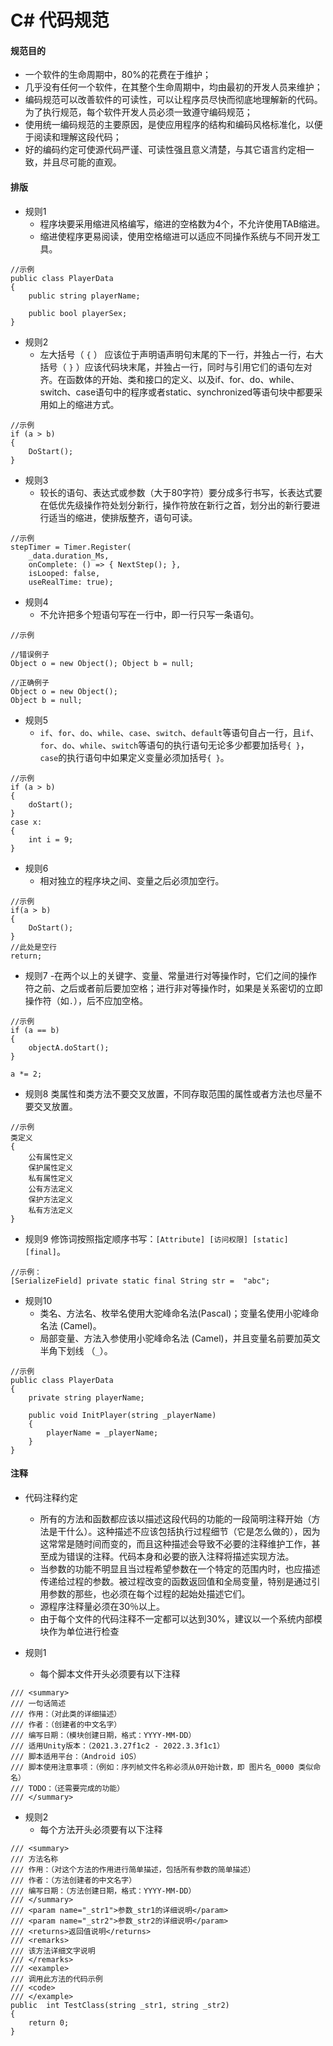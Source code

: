 # C# 代码规范

#### 规范目的
- 一个软件的生命周期中，80%的花费在于维护；
- 几乎没有任何一个软件，在其整个生命周期中，均由最初的开发人员来维护；
- 编码规范可以改善软件的可读性，可以让程序员尽快而彻底地理解新的代码。为了执行规范，每个软件开发人员必须一致遵守编码规范；
- 使用统一编码规范的主要原因，是使应用程序的结构和编码风格标准化，以便于阅读和理解这段代码；
- 好的编码约定可使源代码严谨、可读性强且意义清楚，与其它语言约定相一致，并且尽可能的直观。

#### 排版
 - 规则1 
     - 程序块要采用缩进风格编写，缩进的空格数为4个，不允许使用TAB缩进。
    - 缩进使程序更易阅读，使用空格缩进可以适应不同操作系统与不同开发工具。
```
//示例
public class PlayerData
{
    public string playerName;

    public bool playerSex;
}
```
 
 - 规则2
     - 左大括号（ `{` ） 应该位于声明语声明句末尾的下一行，并独占一行，右大括号（ `}` ）应该代码块末尾，并独占一行，同时与引用它们的语句左对齐。在函数体的开始、类和接口的定义、以及if、for、do、while、switch、case语句中的程序或者static、synchronized等语句块中都要采用如上的缩进方式。
```
//示例
if (a > b)
{
    DoStart();
}
```

 - 规则3
     - 较长的语句、表达式或参数（大于80字符）要分成多行书写，长表达式要在低优先级操作符处划分新行，操作符放在新行之首，划分出的新行要进行适当的缩进，使排版整齐，语句可读。
```
//示例
stepTimer = Timer.Register(
    _data.duration_Ms,
    onComplete: () => { NextStep(); },
    isLooped: false,
    useRealTime: true);
```

 - 规则4
     - 不允许把多个短语句写在一行中，即一行只写一条语句。
```
//示例

//错误例子
Object o = new Object(); Object b = null;

//正确例子
Object o = new Object();
Object b = null;
```

 - 规则5
    - `if`、`for`、`do`、`while`、`case`、`switch`、`default`等语句自占一行，且`if`、`for`、`do`、`while`、`switch`等语句的执行语句无论多少都要加括号`{ }`，`case`的执行语句中如果定义变量必须加括号`{ }`。
```
//示例
if (a > b)
{
    doStart();
}
case x:
{
    int i = 9;
}
```

- 规则6
    - 相对独立的程序块之间、变量之后必须加空行。 
```
//示例
if(a > b)
{
    DoStart();
}
//此处是空行
return;
```

- 规则7
    -在两个以上的关键字、变量、常量进行对等操作时，它们之间的操作符之前、之后或者前后要加空格；进行非对等操作时，如果是关系密切的立即操作符（如`.`），后不应加空格。
```
//示例
if (a == b)
{
    objectA.doStart();
}

a *= 2;
```
 
- 规则8 类属性和类方法不要交叉放置，不同存取范围的属性或者方法也尽量不要交叉放置。
```
//示例
类定义
{
    公有属性定义
    保护属性定义
    私有属性定义
    公有方法定义
    保护方法定义
    私有方法定义
}
```

- 规则9 修饰词按照指定顺序书写：`[Attribute] [访问权限] [static] [final]`。
```
//示例：
[SerializeField] private static final String str =  "abc";
```

- 规则10
    - 类名、方法名、枚举名使用大驼峰命名法(Pascal)；变量名使用小驼峰命名法 (Camel)。
    - 局部变量、方法入参使用小驼峰命名法 (Camel)，并且变量名前要加英文半角下划线 （`_`）。
```
//示例
public class PlayerData
{
    private string playerName;

    public void InitPlayer(string _playerName)
    {
        playerName = _playerName;
    }
}
```

#### 注释
- 代码注释约定
    - 所有的方法和函数都应该以描述这段代码的功能的一段简明注释开始（方法是干什么）。这种描述不应该包括执行过程细节（它是怎么做的），因为这常常是随时间而变的，而且这种描述会导致不必要的注释维护工作，甚至成为错误的注释。代码本身和必要的嵌入注释将描述实现方法。
    - 当参数的功能不明显且当过程希望参数在一个特定的范围内时，也应描述传递给过程的参数。被过程改变的函数返回值和全局变量，特别是通过引用参数的那些，也必须在每个过程的起始处描述它们。
    - 源程序注释量必须在30％以上。
    - 由于每个文件的代码注释不一定都可以达到30%，建议以一个系统内部模块作为单位进行检查

- 规则1
    - 每个脚本文件开头必须要有以下注释
```
/// <summary>
/// 一句话简述
/// 作用：（对此类的详细描述）
/// 作者：（创建者的中文名字）
/// 编写日期：（模块创建日期，格式：YYYY-MM-DD）
/// 适用Unity版本：（2021.3.27f1c2 - 2022.3.3f1c1）
/// 脚本适用平台：（Android iOS）
/// 脚本使用注意事项：（例如：序列帧文件名称必须从0开始计数，即 图片名_0000 类似命名）
/// TODO：（还需要完成的功能）
/// </summary>
```

- 规则2
    - 每个方法开头必须要有以下注释
```
/// <summary>
/// 方法名称
/// 作用：（对这个方法的作用进行简单描述，包括所有参数的简单描述）
/// 作者：（方法创建者的中文名字）
/// 编写日期：（方法创建日期，格式：YYYY-MM-DD）
/// </summary>
/// <param name="_str1">参数_str1的详细说明</param>
/// <param name="_str2">参数_str2的详细说明</param>
/// <returns>返回值说明</returns>
/// <remarks> 
/// 该方法详细文字说明
/// </remarks>
/// <example>
/// 调用此方法的代码示例
/// <code>
/// </example>
public  int TestClass(string _str1, string _str2)
{
    return 0;
}
```
